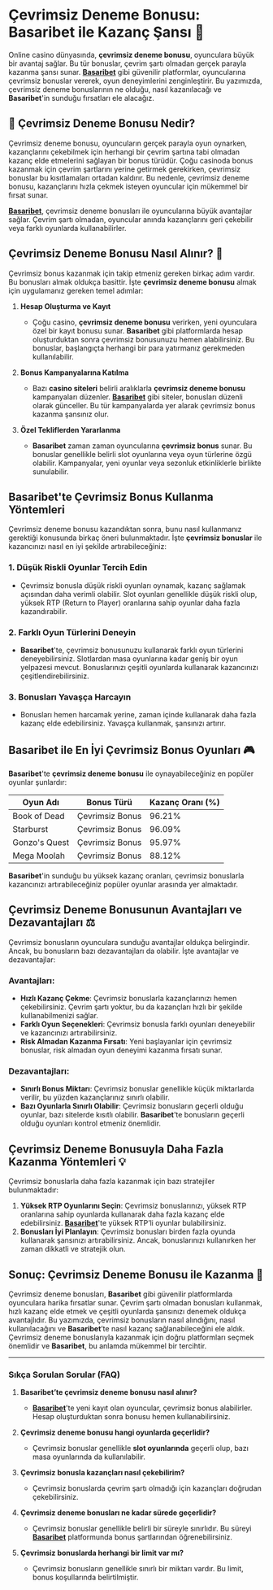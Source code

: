 # Çevrimsiz Deneme Bonusu: **Basaribet** ile Kazanç Şansı 🎰

Online casino dünyasında, **çevrimsiz deneme bonusu**, oyunculara büyük bir avantaj sağlar. Bu tür bonuslar, çevrim şartı olmadan gerçek parayla kazanma şansı sunar. **[Basaribet](https://casinotr.link/gWCRZ4)** gibi güvenilir platformlar, oyuncularına çevrimsiz bonuslar vererek, oyun deneyimlerini zenginleştirir. Bu yazımızda, çevrimsiz deneme bonuslarının ne olduğu, nasıl kazanılacağı ve **Basaribet**'in sunduğu fırsatları ele alacağız.

## 🎁 Çevrimsiz Deneme Bonusu Nedir?

Çevrimsiz deneme bonusu, oyuncuların gerçek parayla oyun oynarken, kazançlarını çekebilmek için herhangi bir çevrim şartına tabi olmadan kazanç elde etmelerini sağlayan bir bonus türüdür. Çoğu casinoda bonus kazanmak için çevrim şartlarını yerine getirmek gerekirken, çevrimsiz bonuslar bu kısıtlamaları ortadan kaldırır. Bu nedenle, çevrimsiz deneme bonusu, kazançlarını hızla çekmek isteyen oyuncular için mükemmel bir fırsat sunar.

**[Basaribet](https://casinotr.link/gWCRZ4)**, çevrimsiz deneme bonusları ile oyuncularına büyük avantajlar sağlar. Çevrim şartı olmadan, oyuncular anında kazançlarını geri çekebilir veya farklı oyunlarda kullanabilirler.

## Çevrimsiz Deneme Bonusu Nasıl Alınır? 🎲

Çevrimsiz bonus kazanmak için takip etmeniz gereken birkaç adım vardır. Bu bonusları almak oldukça basittir. İşte **çevrimsiz deneme bonusu** almak için uygulamanız gereken temel adımlar:

1. **Hesap Oluşturma ve Kayıt**
   - Çoğu casino, **çevrimsiz deneme bonusu** verirken, yeni oyunculara özel bir kayıt bonusu sunar. **Basaribet** gibi platformlarda hesap oluşturduktan sonra çevrimsiz bonusunuzu hemen alabilirsiniz. Bu bonuslar, başlangıçta herhangi bir para yatırmanız gerekmeden kullanılabilir.

2. **Bonus Kampanyalarına Katılma**
   - Bazı **casino siteleri** belirli aralıklarla **çevrimsiz deneme bonusu** kampanyaları düzenler. **[Basaribet](https://casinotr.link/gWCRZ4)** gibi siteler, bonusları düzenli olarak günceller. Bu tür kampanyalarda yer alarak çevrimsiz bonus kazanma şansınız olur.

3. **Özel Tekliflerden Yararlanma**
   - **Basaribet** zaman zaman oyuncularına **çevrimsiz bonus** sunar. Bu bonuslar genellikle belirli slot oyunlarına veya oyun türlerine özgü olabilir. Kampanyalar, yeni oyunlar veya sezonluk etkinliklerle birlikte sunulabilir.

## **Basaribet**'te Çevrimsiz Bonus Kullanma Yöntemleri

Çevrimsiz deneme bonusu kazandıktan sonra, bunu nasıl kullanmanız gerektiği konusunda birkaç öneri bulunmaktadır. İşte **çevrimsiz bonuslar** ile kazancınızı nasıl en iyi şekilde artırabileceğiniz:

### 1. **Düşük Riskli Oyunlar Tercih Edin**
   - Çevrimsiz bonusla düşük riskli oyunları oynamak, kazanç sağlamak açısından daha verimli olabilir. Slot oyunları genellikle düşük riskli olup, yüksek RTP (Return to Player) oranlarına sahip oyunlar daha fazla kazandırabilir.

### 2. **Farklı Oyun Türlerini Deneyin**
   - **Basaribet**'te, çevrimsiz bonusunuzu kullanarak farklı oyun türlerini deneyebilirsiniz. Slotlardan masa oyunlarına kadar geniş bir oyun yelpazesi mevcut. Bonuslarınızı çeşitli oyunlarda kullanarak kazancınızı çeşitlendirebilirsiniz.

### 3. **Bonusları Yavaşça Harcayın**
   - Bonusları hemen harcamak yerine, zaman içinde kullanarak daha fazla kazanç elde edebilirsiniz. Yavaşça kullanmak, şansınızı artırır.

## **Basaribet** ile En İyi Çevrimsiz Bonus Oyunları 🎮

**Basaribet**'te **çevrimsiz deneme bonusu** ile oynayabileceğiniz en popüler oyunlar şunlardır:

| Oyun Adı            | Bonus Türü           | Kazanç Oranı (%)    |
|---------------------|----------------------|---------------------|
| Book of Dead        | Çevrimsiz Bonus      | 96.21%              |
| Starburst           | Çevrimsiz Bonus      | 96.09%              |
| Gonzo's Quest       | Çevrimsiz Bonus      | 95.97%              |
| Mega Moolah         | Çevrimsiz Bonus      | 88.12%              |

**Basaribet**'in sunduğu bu yüksek kazanç oranları, çevrimsiz bonuslarla kazancınızı artırabileceğiniz popüler oyunlar arasında yer almaktadır.

## Çevrimsiz Deneme Bonusunun Avantajları ve Dezavantajları ⚖️

Çevrimsiz bonusların oyunculara sunduğu avantajlar oldukça belirgindir. Ancak, bu bonusların bazı dezavantajları da olabilir. İşte avantajlar ve dezavantajlar:

### Avantajları:
- **Hızlı Kazanç Çekme**: Çevrimsiz bonuslarla kazançlarınızı hemen çekebilirsiniz. Çevrim şartı yoktur, bu da kazançları hızlı bir şekilde kullanabilmenizi sağlar.
- **Farklı Oyun Seçenekleri**: Çevrimsiz bonusla farklı oyunları deneyebilir ve kazancınızı artırabilirsiniz.
- **Risk Almadan Kazanma Fırsatı**: Yeni başlayanlar için çevrimsiz bonuslar, risk almadan oyun deneyimi kazanma fırsatı sunar.

### Dezavantajları:
- **Sınırlı Bonus Miktarı**: Çevrimsiz bonuslar genellikle küçük miktarlarda verilir, bu yüzden kazançlarınız sınırlı olabilir.
- **Bazı Oyunlarla Sınırlı Olabilir**: Çevrimsiz bonusların geçerli olduğu oyunlar, bazı sitelerde kısıtlı olabilir. **Basaribet**'te bonusların geçerli olduğu oyunları kontrol etmeniz önemlidir.

## Çevrimsiz Deneme Bonusuyla Daha Fazla Kazanma Yöntemleri 💡

Çevrimsiz bonuslarla daha fazla kazanmak için bazı stratejiler bulunmaktadır:

1. **Yüksek RTP Oyunlarını Seçin**: Çevrimsiz bonuslarınızı, yüksek RTP oranlarına sahip oyunlarda kullanarak daha fazla kazanç elde edebilirsiniz. **[Basaribet](https://casinotr.link/gWCRZ4)**'te yüksek RTP’li oyunlar bulabilirsiniz.
2. **Bonusları İyi Planlayın**: Çevrimsiz bonusları birden fazla oyunda kullanarak şansınızı artırabilirsiniz. Ancak, bonuslarınızı kullanırken her zaman dikkatli ve stratejik olun.

## Sonuç: **Çevrimsiz Deneme Bonusu** ile Kazanma 🎉

Çevrimsiz deneme bonusları, **Basaribet** gibi güvenilir platformlarda oyunculara harika fırsatlar sunar. Çevrim şartı olmadan bonusları kullanmak, hızlı kazanç elde etmek ve çeşitli oyunlarda şansınızı denemek oldukça avantajlıdır. Bu yazımızda, çevrimsiz bonusların nasıl alındığını, nasıl kullanılacağını ve **Basaribet**’te nasıl kazanç sağlanabileceğini ele aldık. Çevrimsiz deneme bonuslarıyla kazanmak için doğru platformları seçmek önemlidir ve **Basaribet**, bu anlamda mükemmel bir tercihtir.

---

### Sıkça Sorulan Sorular (FAQ)

1. **Basaribet’te çevrimsiz deneme bonusu nasıl alınır?**
   - **[Basaribet](https://casinotr.link/gWCRZ4)**'te yeni kayıt olan oyuncular, çevrimsiz bonus alabilirler. Hesap oluşturduktan sonra bonusu hemen kullanabilirsiniz.

2. **Çevrimsiz deneme bonusu hangi oyunlarda geçerlidir?**
   - Çevrimsiz bonuslar genellikle **slot oyunlarında** geçerli olup, bazı masa oyunlarında da kullanılabilir.

3. **Çevrimsiz bonusla kazançları nasıl çekebilirim?**
   - Çevrimsiz bonuslarda çevrim şartı olmadığı için kazançları doğrudan çekebilirsiniz.

4. **Çevrimsiz deneme bonusları ne kadar sürede geçerlidir?**
   - Çevrimsiz bonuslar genellikle belirli bir süreyle sınırlıdır. Bu süreyi **[Basaribet](https://casinotr.link/gWCRZ4)** platformunda bonus şartlarından öğrenebilirsiniz.

5. **Çevrimsiz bonuslarda herhangi bir limit var mı?**
   - Çevrimsiz bonusların genellikle sınırlı bir miktarı vardır. Bu limit, bonus koşullarında belirtilmiştir.

